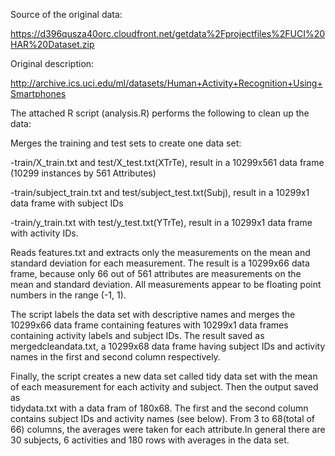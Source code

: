 Source of the original data: 

  https://d396qusza40orc.cloudfront.net/getdata%2Fprojectfiles%2FUCI%20HAR%20Dataset.zip

Original description: 

 http://archive.ics.uci.edu/ml/datasets/Human+Activity+Recognition+Using+Smartphones

The attached R script (analysis.R) performs the following to clean up the data:
      
Merges the training and test sets to create one data set: 

  -train/X_train.txt and test/X_test.txt(XTrTe), result in a 10299x561 data frame (10299 instances by  561  Attributes)

  -train/subject_train.txt and test/subject_test.txt(Subj), result in a 10299x1 data frame with subject IDs 

  -train/y_train.txt with test/y_test.txt(YTrTe), result in a 10299x1 data frame with activity IDs.

Reads features.txt and extracts only the measurements on the mean and standard deviation for each measurement. 
The result is a 10299x66 data frame, because only 66 out of 561 attributes are measurements on the mean and standard deviation. 
All measurements appear to be floating point numbers in the range (-1, 1).


The script labels the data set with descriptive names and merges the 
10299x66 data frame containing features with 10299x1 data frames containing 
activity labels and subject IDs. The result saved as mergedcleandata.txt, 
a 10299x68 data frame having subject IDs and activity names in the first and 
second column respectively.

Finally, the script creates a new data set called tidy data set with the mean
of each measurement for each activity and subject. Then the output saved as  
tidydata.txt with a data fram of 180x68. The first and the second column contains 
subject IDs and activity names (see below). From 3 to 68(total of 66) columns, the averages were 
taken for each attribute.In general there are 30 subjects, 6 activities and 180 rows with averages in the data set.


